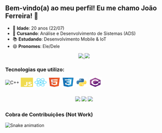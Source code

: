 ## Bem-vindo(a) ao meu perfil! Eu me chamo João Ferreira! 👋

- 🎉 **Idade**: 20 anos (22/07)
- 🔭 **Cursando**: Análise e Desenvolvimento de Sistemas (ADS)
- 📚 **Estudando**: Desenvolvimento Mobile & IoT
- 😄 **Pronomes**: Ele/Dele

<div align="center">
  <a href="https://github.com/yJoaoFerreira">
    <img height="180em" src="https://github-readme-stats.vercel.app/api?username=yJoaoFerreira&show_icons=true&theme=tokyonight&include_all_commits=true&count_private=true"/>
    <img height="180em" src="https://github-readme-stats.vercel.app/api/top-langs/?username=yJoaoFerreira&layout=compact&langs_count=6&theme=tokyonight"/>
  </a>
</div>

### Tecnologias que utilizo:

<div style="display: inline_block">
  <img align="center" alt="C++" height="30" width="40" src="https://cdn.jsdelivr.net/gh/devicons/devicon/icons/cplusplus/cplusplus-original.svg">
  <img align="center" alt="JavaScript" height="30" width="40" src="https://raw.githubusercontent.com/devicons/devicon/master/icons/javascript/javascript-plain.svg">
  <img align="center" alt="React" height="30" width="40" src="https://raw.githubusercontent.com/devicons/devicon/master/icons/react/react-original.svg">
  <img align="center" alt="HTML" height="30" width="40" src="https://raw.githubusercontent.com/devicons/devicon/master/icons/html5/html5-original.svg">
  <img align="center" alt="CSS" height="30" width="40" src="https://raw.githubusercontent.com/devicons/devicon/master/icons/css3/css3-original.svg">
  <img align="center" alt="Python" height="30" width="40" src="https://raw.githubusercontent.com/devicons/devicon/master/icons/python/python-original.svg">
  <img align="center" alt="C#" height="30" width="40" src="https://raw.githubusercontent.com/devicons/devicon/master/icons/csharp/csharp-original.svg">
</div>

##

<div align="center">
  <a href="https://www.instagram.com/#" target="_blank"><img src="https://img.shields.io/badge/-Instagram-%23E4405F?style=for-the-badge&logo=instagram&logoColor=white" target="_blank"></a>
  <a href="mailto:yFerreiraJoao@gmail.com"><img src="https://img.shields.io/badge/-Gmail-%23333?style=for-the-badge&logo=gmail&logoColor=white" target="_blank"></a>
  <a href="https://www.linkedin.com/in/joão-gonçalves-b21855322/" target="_blank"><img src="https://img.shields.io/badge/-LinkedIn-%230077B5?style=for-the-badge&logo=linkedin&logoColor=white" target="_blank"></a> 
</div>

##

### Cobra de Contribuições (Not Work)

![Snake animation](https://github.com/yJoaoFerreira/yJoaoFerreira/blob/output/github-contribution-grid-snake.svg)
